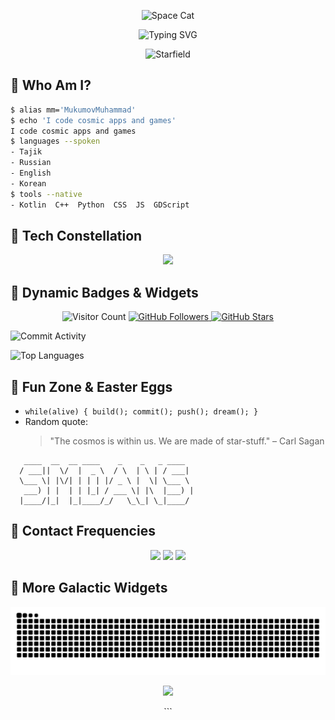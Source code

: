 
<!-- 🌌----------------------------------------🌌 -->
<p align="center">
  <img src="https://c.tenor.com/U4jULxsv6L8AAAAC/space-cat.gif" width="200" alt="Space Cat" />
</p>

<p align="center">
  <img src="https://readme-typing-svg.herokuapp.com?font=Fira+Code&size=32&pause=500&center=true&vCenter=true&width=650&lines=🚀+Welcome+to+MM's+Galactic+Hub...;👨‍🚀+Android+Dev+%7C+Godot+Gamer+%7C+Full+Stack+Stargazer" alt="Typing SVG" />
</p>

<p align="center">
  <img src="https://media.giphy.com/media/3o7aD6vGYUpbjm9PXO/giphy.gif" width="600" alt="Starfield" />
</p>

<!-- 🌌----------------------------------------🌌 -->

## 🔮 Who Am I?

```bash
$ alias mm='MukumovMuhammad'
$ echo 'I code cosmic apps and games'
I code cosmic apps and games
$ languages --spoken
- Tajik
- Russian
- English
- Korean
$ tools --native
- Kotlin  C++  Python  CSS  JS  GDScript
```

<!-- 🌌----------------------------------------🌌 -->

## 🌠 Tech Constellation
<p align="center">
  <img src="https://skillicons.dev/icons?i=kotlin,cplusplus,python,html,css,js,git,github,androidstudio,godot&theme=dark" height="64" />
</p>

<!-- 🌌----------------------------------------🌌 -->
## 🚀 Dynamic Badges & Widgets

<p align="center">
  <!-- Visitor Count -->
  <img
    src="https://visitor-badge.glitch.me/badge?page_id=MukumovMuhammad&label=Visitors&color=green"
    alt="Visitor Count"
  />

  <!-- GitHub Followers -->
  <a href="https://github.com/MukumovMuhammad?tab=followers">
    <img
      src="https://img.shields.io/github/followers/MukumovMuhammad?label=Followers&style=social&color=blue"
      alt="GitHub Followers"
    />
  </a>

  <!-- GitHub Stars -->
  <a href="https://github.com/MukumovMuhammad?tab=stargazers">
    <img
      src="https://img.shields.io/github/stars/MukumovMuhammad?label=Stars&style=social&color=yellow"
      alt="GitHub Stars"
    />
  </a>

  <!-- Commit Activity (last year) -->
  <img
    src="https://img.shields.io/github/commit-activity/y/MukumovMuhammad?label=Commits&style=for-the-badge&color=purple"
    alt="Commit Activity"
  />

  <!-- Top Languages -->
  <img
    src="https://img.shields.io/github/languages/top/MukumovMuhammad?label=Top%20Langs&style=for-the-badge&color=orange"
    alt="Top Languages"
  />
</p>



<!-- 🌌----------------------------------------🌌 -->

## 🎲 Fun Zone & Easter Eggs
- `while(alive) { build(); commit(); push(); dream(); }`
- Random quote: 
  > "The cosmos is within us. We are made of star-stuff." – Carl Sagan

<!-- glitchy ASCII art -->
```
   ____  __  __ ____    _    _   _ ____  
  / ___||  \/  |  _ \  / \  | \ | / ___| 
  \___ \| |\/| | | | |/ _ \ |  \| \___ \ 
   ___) | |  | | |_| / ___ \| |\  |___) |
  |____/|_|  |_|____/_/   \_\_| \_|____/ 
``` 

<!-- 🌌----------------------------------------🌌 -->

## 📧 Contact Frequencies
<p align="center">
  <a href="mailto:muhammad.bw.03@gmail.com"><img src="https://img.shields.io/badge/Email-D14836?style=for-the-badge&logo=gmail&logoColor=white"/></a>
  <a href="https://t.me/MMV_bw"><img src="https://img.shields.io/badge/Telegram-26A5E4?style=for-the-badge&logo=telegram&logoColor=white"/></a>
  <a href="https://github.com/MukumovMuhammad"><img src="https://img.shields.io/badge/GitHub-181717?style=for-the-badge&logo=github&logoColor=white"/></a>
</p>

<!-- 🌌----------------------------------------🌌 -->

## 🔗 More Galactic Widgets
<div align="center">
  <!-- Contribution Snake (raw SVG) -->
  <img
    src="https://raw.githubusercontent.com/MukumovMuhammad/MukumovMuhammad/output/github-contribution-grid-snake-dark.svg"
    alt="Contribution Snake"
    width="800"
  />

  <!-- Trophy Cup 
  <img
    src="https://github-profile-trophy.vercel.app/?username=MukumovMuhammad&theme=darkhub&no-frame=true&margin-w=15&margin-h=15"
    alt="Trophy Cup"
    width="1000"
  />
</div>
-->

<!-- 🌌----------------------------------------🌌 -->

<p align="center">
  <img src="https://capsule-render.vercel.app/api?type=wave&color=0d1117,1f1f1f&height=80&section=footer"/>
</p>
```
